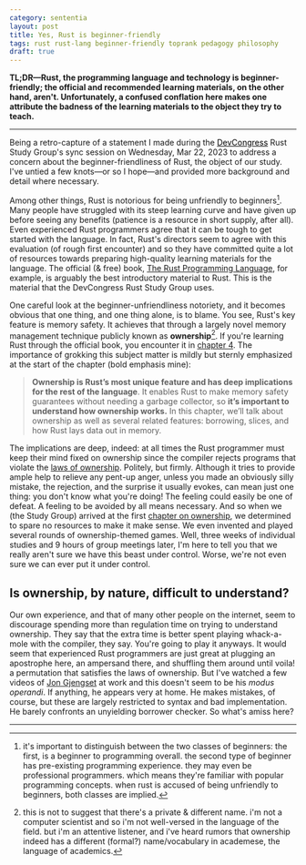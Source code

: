 ```yaml
---
category: sententia
layout: post
title: Yes, Rust is beginner-friendly
tags: rust rust-lang beginner-friendly toprank pedagogy philosophy
draft: true
---
```


**TL;DR&mdash;Rust, the programming language and technology is
beginner-friendly; the official and recommended learning materials, on the other
hand, aren't. Unfortunately, a confused conflation here makes one attribute the
badness of the learning materials to the object they try to teach.**
<hr>
<p class="message">Being a retro-capture of a statement I made during the <a
style="color:black;text-decoration:underline"
href="https://join.devcongress.org">DevCongress</a> Rust Study Group's sync
session on Wednesday, Mar 22, 2023 to address a concern about the
beginner-friendliness of Rust, the object of our study. I've untied a few
knots&mdash;or so I hope&mdash;and provided more background and detail where
necessary.</p>

Among other things, Rust is notorious for being unfriendly to
beginners[^which-beginner]. Many people have struggled with its steep learning
curve and have given up before seeing any benefits (patience is a resource in
short supply, after all). Even experienced Rust programmers agree that it can be
tough to get started with the language. In fact, Rust's directors seem to agree
with this evaluation (of rough first encounter) and so they have committed quite
a lot of resources towards preparing high-quality learning materials for the
language. The official (& free) book, [The Rust Programming Language][rustbook],
for example, is arguably the best introductory material to Rust. This is the
material that the DevCongress Rust Study Group uses.

One careful look at the beginner-unfriendliness notoriety, and it becomes
obvious that one thing, and one thing alone, is to blame. You see, Rust's key
feature is memory safety. It achieves that through a largely novel memory
management technique publicly known as **ownership**[^fn-ownership]. If you're
learning Rust through the official book, you encounter it in [chapter 4][ch4].
The importance of grokking this subject matter is mildly but sternly emphasized
at the start of the chapter (bold emphasis mine):

>**Ownership is Rust’s most unique feature and has deep implications for the rest
>of the language**. It enables Rust to make memory safety guarantees without
>needing a garbage collector, so **it’s important to understand how ownership
>works.** In this chapter, we’ll talk about ownership as well as several related
>features: borrowing, slices, and how Rust lays data out in memory.

The implications are deep, indeed: at all times the Rust programmer must keep
their mind fixed on ownership since the compiler rejects programs that violate
the [laws of ownership][leges-possedendi]. Politely, but firmly. Although it
tries to provide ample help to relieve any pent-up anger, unless you made an
obviously silly mistake, the rejection, and the surprise it usually evokes, can
mean just one thing: you don't know what you're doing! The feeling could easily
be one of defeat. A feeling to be avoided by all means necessary. And so when we
(the Study Group) arrived at the first [chapter on ownership][ch4], we
determined to spare no resources to make it make sense. We even invented and
played several rounds of ownership-themed games.  Well, three weeks of
individual studies and 9 hours of group meetings later, I'm here to tell you
that we really aren't sure we have this beast under control. Worse, we're not
even sure we can ever put it under control.

## Is ownership, by nature, difficult to understand?

Our own experience, and that of many other people on the internet, seem to
discourage spending more than regulation time on trying to understand ownership.
They say that the extra time is better spent playing whack-a-mole with the
compiler, they say. You're going to play it anyways. It would seem that
experienced Rust programmers are just great at plugging an apostrophe here, an
ampersand there, and shuffling them around until voila! a permutation that
satisfies the laws of ownership. But I've watched a few videos of [Jon
Gjengset][jong] at work and this doesn't seem to be his <em>modus operandi</em>.
If anything, he appears very at home. He makes mistakes, of course, but these
are largely restricted to syntax and bad implementation. He barely confronts an
unyielding borrower checker. So what's amiss here?

___

[^which-beginner]: it's important to distinguish between the two classes of beginners: the first, is a beginner to programming overall. the second type of beginner has pre-existing programming experience. they may even be professional programmers. which means they're familiar with popular programming concepts. when rust is accused of being unfriendly to beginners, both classes are implied.

[^fn-ownership]: this is not to suggest that there's a private & different name. i'm not a computer scientist and so i'm not well-versed in the language of the field. but i'm an attentive listener, and i've heard rumors that ownership indeed has a different (formal?) name/vocabulary in academese, the language of academics.

[^brown-cs-edition]: or the interactive, quiz-based version maintained by the computer science department of brown university freely accessible at [https://rust-book.cs.brown.edu/title-page.html](https://rust-book.cs.brown.edu/title-page.html). my opinion on this noble undertaking is that it misunderstands the problem of teaching rust and expends high quality effort and time barking up the wrong tree.

[jong]: https://www.youtube.com/@jonhoo
[DevCongress]: https://devcongress.org/
[rustbook]: https://doc.rust-lang.org/
[ch4]: https://doc.rust-lang.org/book/ch04-00-understanding-ownership.html
[leges-possedendi]: https://doc.rust-lang.org/book/ch04-01-what-is-ownership.html#ownership-rules
[minotaurus]: https://en.wikipedia.org/wiki/Minotaur

